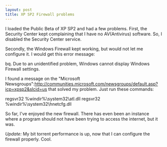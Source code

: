 ```yaml
--- 
layout: post
title: XP SP2 Firewall problems
---
```

I loaded the Public Beta of XP SP2 and had a few problems.  First, the Security Center kept complaining that I have no AV(Antivirus) software.  So, I disabled the Security Center service.

Secondly, the Windows Firewall kept working, but would not let me configure it.  I would get this error message:

bq. Due to an unidentified problem, Windows cannot display Windows Firewall settings.

I found a message on the "Microsoft Newsgroups":http://communities.microsoft.com/newsgroups/default.asp?icp=xpsp2&slcid=us that solved my problem.  Just run these commands:

regsvr32 %windir%\system32\atl.dll
regsvr32 %windir%\system32\hnetcfg.dll

So far, I've enjoyed the new firewall.  There has even been an instance where a program should not have been trying to access the internet, but it was.  

*Update:*  My bit torrent performance is up, now that I can configure the firewall properly.   Cool.
